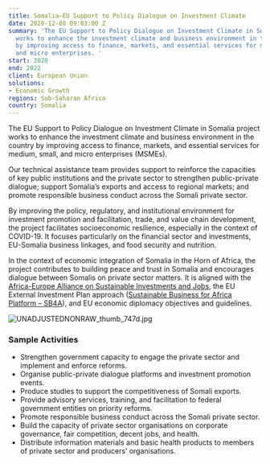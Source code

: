 ```yaml
---
title: Somalia—EU Support to Policy Dialogue on Investment Climate
date: 2020-12-08 09:03:00 Z
summary: 'The EU Support to Policy Dialogue on Investment Climate in Somalia project
  works to enhance the investment climate and business environment in the country
  by improving access to finance, markets, and essential services for medium, small,
  and micro enterprises. '
start: 2020
end: 2022
client: European Union
solutions:
- Economic Growth
regions: Sub-Saharan Africa
country: Somalia
---
```


The EU Support to Policy Dialogue on Investment Climate in Somalia project works to enhance the investment climate and business environment in the country by improving access to finance, markets, and essential services for medium, small, and micro enterprises (MSMEs). 

Our technical assistance team provides support to reinforce the capacities of key public institutions and the private sector to strengthen public-private dialogue; support Somalia’s exports and access to regional markets; and promote responsible business conduct across the Somali private sector.

By improving the policy, regulatory, and institutional environment for investment promotion and facilitation, trade, and value chain development, the project facilitates socioeconomic resilience, especially in the context of COVID-19. It focuses particularly on the financial sector and investments, EU-Somalia business linkages, and food security and nutrition.

In the context of economic integration of Somalia in the Horn of Africa, the project contributes to building peace and trust in Somalia and encourages dialogue between Somalis on private sector matters. It is aligned with the [Africa-Europe Alliance on Sustainable Investments and Jobs](https://ec.europa.eu/commission/africaeuropealliance_en), the EU External Investment Plan approach ([Sustainable Business for Africa Platform – SB4A](https://ec.europa.eu/commission/sites/beta-political/files/sustainable_business_for_africa.pdf)), and EU economic diplomacy objectives and guidelines.

![UNADJUSTEDNONRAW_thumb_747d.jpg](/uploads/UNADJUSTEDNONRAW_thumb_747d.jpg)

### Sample Activities

* Strengthen government capacity to engage the private sector and implement and enforce reforms.
* Organise public-private dialogue platforms and investment promotion events.
* Produce studies to support the competitiveness of Somali exports.
* Provide advisory services, training, and facilitation to federal government entities on priority reforms.
* Promote responsible business conduct across the Somali private sector.
* Build the capacity of private sector organisations on corporate governance, fair competition, decent jobs, and health.
* Distribute information materials and basic health products to members of private sector and producers’ organisations. 